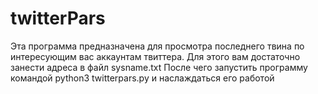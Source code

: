 # twitterPars
Эта программа предназначена для просмотра последнего твина по интересующим вас аккаунтам твиттера. 
Для этого вам достаточно занести адреса в файл sysname.txt
После чего запустить программу командой python3 twitterpars.py и наслаждаться его работой
